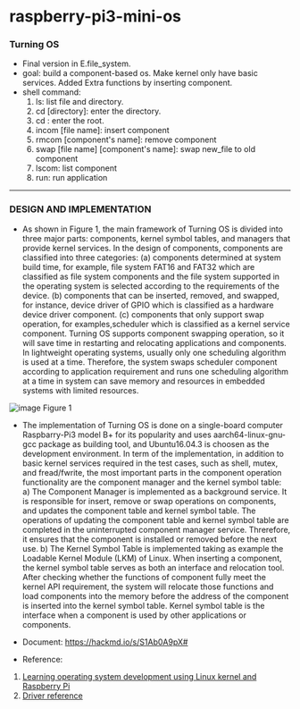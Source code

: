 # raspberry-pi3-mini-os
### Turning OS
* Final version in E.file_system.
* goal: build a component-based os. Make kernel only have basic services. Added Extra functions by inserting component.
* shell command:
  1. ls: list file and directory.
  2. cd [directory]: enter the directory.
  3. cd : enter the root.
  4. incom [file name]: insert component
  5. rmcom [component's name]: remove component
  6. swap [file name] [component's name]: swap new_file to old component
  7. lscom: list component
  8. run: run application
------------------------------------------------------------------------------------------------------------------------
### DESIGN AND IMPLEMENTATION 
* As shown in Figure 1, the main framework of Turning OS is divided into three major parts:
components, kernel symbol tables, and managers that provide kernel services. In the design
of components, components are classified into three categories: 
(a) components determined at system build time, for example, file system FAT16 and FAT32 which are classified as
file system components and the file system supported in the operating system is selected
according to the requirements of the device. 
(b) components that can be inserted, removed, and swapped, for instance, device driver of GPIO which is classified as a hardware device driver component. 
(c) components that only support swap operation, for examples,scheduler which is classified as a kernel service component. Turning OS supports component swapping operation, so it will save time in restarting and relocating applications and components. In lightweight operating systems, usually only one scheduling algorithm is used at a time. Therefore, the system swaps scheduler component according to application requirement and runs one scheduling algorithm at a time in system can save memory and resources in embedded systems with limited resources.


![image](https://github.com/tina0405/raspberry-pi3-mini-os/blob/master/Screenshot%20from%202020-04-09%2015-35-30.png)
                                                       Figure 1


* The implementation of Turning OS is done on a single-board computer Raspbarry-Pi3 model B+ for its popularity and uses aarch64-linux-gnu-gcc package as building tool, and Ubuntu16.04.3 is choosen as the development environment. In term of the implementation, in addition to basic kernel services required in the test cases, such as shell, mutex, and fread/fwrite, the most important parts in the component operation functionality are the component manager and the kernel symbol table:
a) The Component Manager is implemented as a background service. It is responsible
for insert, remove or swap operations on components, and updates the component table and 
kernel symbol table. The operations of updating the component table and kernel symbol
table are completed in the uninterrupted component manager service. Threrefore, it ensures
that the component is installed or removed before the next use.
b) The Kernel Symbol Table is implemented taking as example the Loadable Kernel
Module (LKM) of Linux. When inserting a component, the kernel symbol table serves as
both an interface and relocation tool. After checking whether the functions of component
fully meet the kernel API requirement, the system will relocate those functions and load
components into the memory before the address of the component is inserted into the
kernel symbol table. Kernel symbol table is the interface when a component is used by
other applications or components. 


* Document: https://hackmd.io/s/S1Ab0A9pX#
* Reference:
1. [Learning operating system development using Linux kernel and Raspberry Pi](https://github.com/s-matyukevich/raspberry-pi-os)
2. [Driver reference](https://github.com/bztsrc/raspi3-tutorial)
